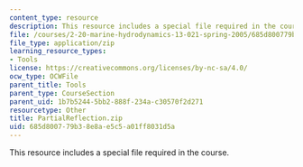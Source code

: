 ```yaml
---
content_type: resource
description: This resource includes a special file required in the course.
file: /courses/2-20-marine-hydrodynamics-13-021-spring-2005/685d800779b38e8ae5c5a01ff8031d5a_PartialReflection.zip
file_type: application/zip
learning_resource_types:
- Tools
license: https://creativecommons.org/licenses/by-nc-sa/4.0/
ocw_type: OCWFile
parent_title: Tools
parent_type: CourseSection
parent_uid: 1b7b5244-5bb2-888f-234a-c30570f2d271
resourcetype: Other
title: PartialReflection.zip
uid: 685d8007-79b3-8e8a-e5c5-a01ff8031d5a
---
```

This resource includes a special file required in the course.
